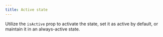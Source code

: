 ```yaml
---
title: Active state
---
```


Utilize the `isActive` prop to activate the state, set it as active by default, or maintain it in an always-active state.
